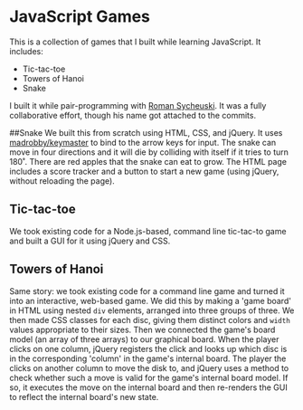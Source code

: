 JavaScript Games
================

This is a collection of games that I built while learning JavaScript. It includes:
* Tic-tac-toe
* Towers of Hanoi
* Snake

I built it while pair-programming with  [Roman Sycheuski](https://github.com/Roma198808). It was a fully collaborative effort, though his name got attached to the commits.

##Snake
We built this from scratch using HTML, CSS, and jQuery. It uses [madrobby/keymaster](https://github.com/madrobby/keymaster) to bind to the arrow keys for input. The snake can move in four directions and it will die by colliding with itself if it tries to turn 180˚. There are red apples that the snake can eat to grow. The HTML page includes a score tracker and a button to start a new game (using jQuery, without reloading the page). 

## Tic-tac-toe
We took existing code for a Node.js-based, command line tic-tac-to game and built a GUI for it using jQuery and CSS.

## Towers of Hanoi
Same story: we took existing code for a command line game and turned it into an interactive, web-based game. We did this by making a 'game board' in HTML using nested `div` elements, arranged into three groups of three. We then made CSS classes for each disc, giving them distinct colors and `width` values appropriate to their sizes. Then we connected the game's board model (an array of three arrays) to our graphical board. When the player clicks on one column, jQuery registers the click and looks up which disc is in the corresponding 'column' in the game's internal board. The player the clicks on another column to move the disk to, and jQuery uses a method to check whether such a move is valid for the game's internal board model. If so, it executes the move on the internal board and then re-renders the GUI to reflect the internal board's new state.
